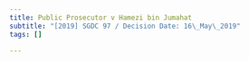 ```yaml
---
title: Public Prosecutor v Hamezi bin Jumahat
subtitle: "[2019] SGDC 97 / Decision Date: 16\_May\_2019"
tags: []

---
```

